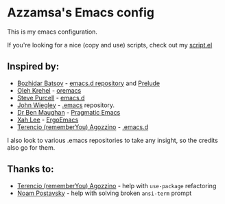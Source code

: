 # Azzamsa's Emacs config

This is my emacs configuration.

If you're looking for a nice (copy and use) scripts, check out my [script.el](https://github.com/azzamsa/scripts.el)

## Inspired by:

- [Bozhidar Batsov](http://batsov.com) - [emacs.d repository](https://github.com/bbatsov/emacs.d) and [Prelude](https://github.com/bbatsov/prelude)
- [Oleh Krehel](https://oremacs.com/) - [oremacs](https://github.com/abo-abo/oremacs)
- [Steve Purcell](http://www.sanityinc.com/) - [emacs.d](https://github.com/purcell/emacs.d)
- [John Wiegley](https://github.com/jwiegley) - [.emacs](https://github.com/jwiegley/dot-emacs) repository.
- [Dr Ben Maughan](http://www.bristol.ac.uk/physics/people/ben-j-maughan/overview.html) - [Pragmatic Emacs](http://pragmaticemacs.com/)
- [Xah Lee](http://xahlee.info) - [ErgoEmacs](http://ergoemacs.org)
- [Terencio (rememberYou) Agozzino](https://github.com/rememberYou) - [.emacs.d](https://github.com/rememberYou/.emacs.d)

I also look to various .emacs repositories to take any insight, so the credits also go for them.

## Thanks to:

- [Terencio (rememberYou) Agozzino](https://github.com/rememberYou) - help with `use-package` refactoring
- [Noam Postavsky](https://github.com/npostavs) - help with solving broken `ansi-term` prompt
